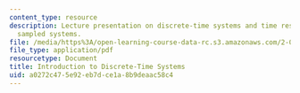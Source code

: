 ```yaml
---
content_type: resource
description: Lecture presentation on discrete-time systems and time resolution in
  sampled systems.
file: /media/https%3A/open-learning-course-data-rc.s3.amazonaws.com/2-017j-design-of-electromechanical-robotic-systems-fall-2009/a0272c475e92eb7dce1a8b9deaac58c4_MIT2_017JF09_discrete.pdf
file_type: application/pdf
resourcetype: Document
title: Introduction to Discrete-Time Systems
uid: a0272c47-5e92-eb7d-ce1a-8b9deaac58c4
---
```

